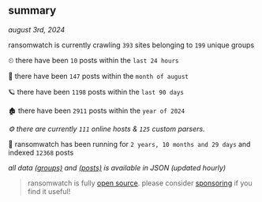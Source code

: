 
## summary
_august 3rd, 2024_

ransomwatch is currently crawling `393` sites belonging to `199` unique groups

⏲ there have been `10` posts within the `last 24 hours`

🦈 there have been `147` posts within the `month of august`

🪐 there have been `1198` posts within the `last 90 days`

🏚 there have been `2911` posts within the `year of 2024`

_⚙️ there are currently `111` online hosts & `125` custom parsers._

🦕 ransomwatch has been running for `2 years, 10 months and 29 days` and indexed `12368` posts

_all data  [(groups)](http://ransomwhat.telemetry.ltd/groups) and [(posts)](http://ransomwhat.telemetry.ltd/posts) is available in JSON (updated hourly)_

> ransomwatch is fully [open source](https://github.com/joshhighet/ransomwatch#ransomwatch--). please consider [sponsoring](https://github.com/sponsors/joshhighet) if you find it useful!
